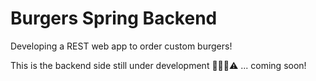 # Burgers Spring Backend

Developing a REST web app to order custom burgers!

This is the backend side still under development :construction::construction_worker::wrench::warning: ... coming soon!